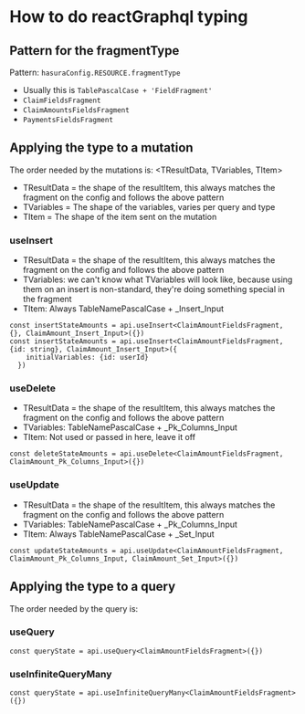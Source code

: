 # How to do reactGraphql typing

## Pattern for the fragmentType  

Pattern: `hasuraConfig.RESOURCE.fragmentType` 

- Usually this is `TablePascalCase + 'FieldFragment'`
- `ClaimFieldsFragment`
- `ClaimAmountsFieldsFragment`
- `PaymentsFieldsFragment`

## Applying the type to a mutation

The order needed by the mutations is: <TResultData, TVariables, TItem>

- TResultData = the shape of the resultItem, this always matches the fragment on the config and follows the above pattern
- TVariables = The shape of the variables, varies per query and type
- TItem = The shape of the item sent on the mutation

### useInsert

- TResultData = the shape of the resultItem, this always matches the fragment on the config and follows the above pattern
- TVariables: we can't know what TVariables will look like, because using them on an insert is non-standard, they're doing something special in the fragment
- TItem: Always TableNamePascalCase + _Insert_Input

```
const insertStateAmounts = api.useInsert<ClaimAmountFieldsFragment, {}, ClaimAmount_Insert_Input>({})
const insertStateAmounts = api.useInsert<ClaimAmountFieldsFragment, {id: string}, ClaimAmount_Insert_Input>({
    initialVariables: {id: userId}
  })
```

### useDelete

- TResultData = the shape of the resultItem, this always matches the fragment on the config and follows the above pattern
- TVariables: TableNamePascalCase + _Pk_Columns_Input
- TItem: Not used or passed in here, leave it off

 ```
 const deleteStateAmounts = api.useDelete<ClaimAmountFieldsFragment, ClaimAmount_Pk_Columns_Input>({})
 ```

### useUpdate
- TResultData = the shape of the resultItem, this always matches the fragment on the config and follows the above pattern
- TVariables: TableNamePascalCase + _Pk_Columns_Input
- TItem: Always TableNamePascalCase + _Set_Input

```
const updateStateAmounts = api.useUpdate<ClaimAmountFieldsFragment, ClaimAmount_Pk_Columns_Input, ClaimAmount_Set_Input>({})
```


## Applying the type to a query


The order needed by the query is: <TData>

### useQuery
```
const queryState = api.useQuery<ClaimAmountFieldsFragment>({})
```

### useInfiniteQueryMany
```
const queryState = api.useInfiniteQueryMany<ClaimAmountFieldsFragment>({})
```
